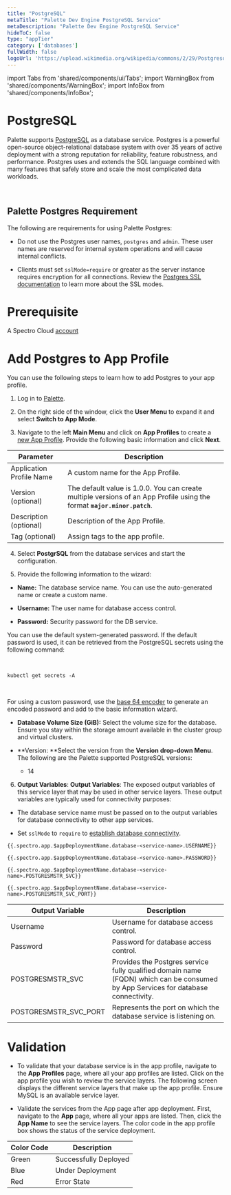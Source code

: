 ```yaml
---
title: "PostgreSQL"
metaTitle: "Palette Dev Engine PostgreSQL Service"
metaDescription: "Palette Dev Engine PostgreSQL Service"
hideToC: false
type: "appTier"
category: ['databases']
fullWidth: false
logoUrl: 'https://upload.wikimedia.org/wikipedia/commons/2/29/Postgresql_elephant.svg'
---
```


import Tabs from 'shared/components/ui/Tabs';
import WarningBox from 'shared/components/WarningBox';
import InfoBox from 'shared/components/InfoBox';


# PostgreSQL

Palette supports [PostgreSQL](https://www.postgresql.org/) as a database service. Postgres is a powerful open-source object-relational database system with over 35 years of active deployment with a strong reputation for reliability, feature robustness, and performance. Postgres uses and extends the SQL language combined with many features that safely store and scale the most complicated data workloads.

<br />

## Palette Postgres Requirement

The following are requirements for using Palette Postgres:

* Do not use the Postgres user names, `postgres` and `admin`. These user names are reserved for internal system operations and will cause internal conflicts.


* Clients must set `sslMode=require` or greater as the server instance requires encryption for all connections. Review the [Postgres SSL documentation](https://www.postgresql.org/docs/current/libpq-ssl.html) to learn more about the SSL modes.

# Prerequisite

A Spectro Cloud [account](https://www.spectrocloud.com/get-started/)

# Add Postgres to App Profile

You can use the following steps to learn how to add Postgres to your app profile.

1. Log in to [Palette](console.spectrocloud.com).


2. On the right side of the window, click the **User Menu** to expand it and select **Switch to App Mode**.


3. Navigate to the left **Main Menu** and click on **App Profiles** to create a [new App Profile](/devx/app-profile/create-app-profile/). Provide the following basic information and click **Next**.

|         **Parameter**   | **Description**  |
|-------------------------|-----------------|
|Application Profile Name | A custom name for the App Profile.|
|Version (optional)       | The default value is 1.0.0. You can create multiple versions of an App Profile using the format **`major.minor.patch`**.
|Description (optional)   | Description of the App Profile. | 
|Tag (optional)           | Assign tags to the app profile.|


4. Select **PostgrSQL** from the database services and start the configuration.
  

5. Provide the following information to the wizard:

  * **Name:** The database service name. You can use the auto-generated name or create a custom name.


  * **Username:** The user name for database access control. 


  * **Password:** Security password for the DB service.

You can use the default system-generated password. If the default password is used, it can be retrieved from the PostgreSQL secrets using the following command:

<br />

```
kubectl get secrets -A
```
<br />

For using a custom password, use the [base 64 encoder](https://www.base64encode.org/) to generate an encoded password and add to the basic information wizard. 

  * **Database Volume Size (GiB):** Select the volume size for the database. Ensure you stay within the storage amount available in the cluster group and virtual clusters. 

  * **Version: **Select the version from the **Version** **drop-down Menu**. The following are the Palette supported PostgreSQL versions:

    * 14
   

6. **Output Variables**:  **Output Variables**: The exposed output variables of this service layer that may be used in other service layers. These output variables are typically used for connectivity purposes:

  * The database service name must be passed on to the output variables for database connectivity to other app services. 

  * Set `sslMode` to `require` to [establish database connectivity](https://www.postgresql.org/docs/current/libpq-ssl.html).


```
{{.spectro.app.$appDeploymentName.database-<service-name>.USERNAME}}
```
```
{{.spectro.app.$appDeploymentName.database-<service-name>.PASSWORD}}
```
```
{{.spectro.app.$appDeploymentName.database-<service-name>.POSTGRESMSTR_SVC}}
```
```
{{.spectro.app.$appDeploymentName.database-<service-name>.POSTGRESMSTR_SVC_PORT}}
```

|**Output Variable**|**Description**|
|---------------|-----------|
|Username|Username for database access control.|
|Password|Password for database access control.|
|POSTGRESMSTR_SVC|Provides the Postgres service fully qualified domain name (FQDN) which can be consumed by App Services for database connectivity.|
|POSTGRESMSTR_SVC_PORT|Represents the port on which the database service is listening on.|


# Validation

* To validate that your database service is in the app profile, navigate to the **App Profiles** page, where all your app profiles are listed. Click on the app profile you wish to review the service layers. The following screen displays the different service layers that make up the app profile. Ensure MySQL is an available service layer.


* Validate the services from the App page after app deployment. First, navigate to the **App** page, where all your apps are listed. Then, click the **App Name** to see the service layers. The color code in the app profile box shows the status of the service deployment.

|**Color Code**| **Description**|
|--------------|--------------|
|Green| Successfully Deployed|
|Blue | Under Deployment|
|Red  | Error State|








